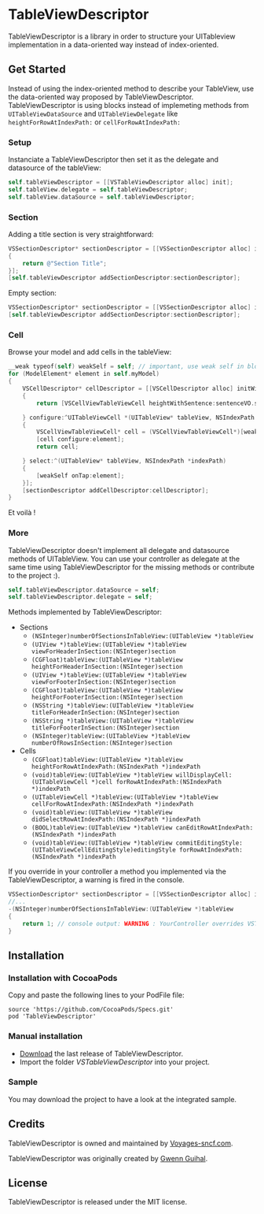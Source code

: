 # TableViewDescriptor

TableViewDescriptor is a library in order to structure your UITableview implementation in a data-oriented way instead of index-oriented.

## Get Started

Instead of using the index-oriented method to describe your TableView, use the data-oriented way proposed by TableViewDescriptor.
TableViewDescriptor is using blocks instead of implemeting methods from ```UITableViewDataSource``` and ```UITableViewDelegate``` like ```heightForRowAtIndexPath:``` or ```cellForRowAtIndexPath:``` 

### Setup

Instanciate a TableViewDescriptor then set it as the delegate and datasource of the tableView:
```objective-c
self.tableViewDescriptor = [[VSTableViewDescriptor alloc] init];
self.tableView.delegate = self.tableViewDescriptor;
self.tableView.dataSource = self.tableViewDescriptor;
```

### Section

Adding a title section is very straightforward:
```objective-c
VSSectionDescriptor* sectionDescriptor = [[VSSectionDescriptor alloc] initHeaderSectionWithTitle:^NSString *(UITableView* tableView, int section)
{
	return @"Section Title";
}];
[self.tableViewDescriptor addSectionDescriptor:sectionDescriptor];
```

Empty section:
```objective-c
VSSectionDescriptor* sectionDescriptor = [[VSSectionDescriptor alloc] initEmpty];
[self.tableViewDescriptor addSectionDescriptor:sectionDescriptor];
```


### Cell

Browse your model and add cells in the tableView:
```objective-c
__weak typeof(self) weakSelf = self; // important, use weak self in block
for (ModelElement* element in self.myModel)
{
    VSCellDescriptor* cellDescriptor = [[VSCellDescriptor alloc] initWithHeight:^CGFloat(UITableView* tableView, NSIndexPath *indexPath)
    {
        return [VSCellViewTableViewCell heightWithSentence:sentenceVO.sentence];

    } configure:^UITableViewCell *(UITableView* tableView, NSIndexPath *indexPath)
    {
        VSCellViewTableViewCell* cell = (VSCellViewTableViewCell*)[weakSelf.tableView dequeueReusableCellWithIdentifier:kCellIdentifier forIndexPath:indexPath];
        [cell configure:element];
        return cell;

    } select:^(UITableView* tableView, NSIndexPath *indexPath)
    {
        [weakSelf onTap:element];
    }];
    [sectionDescriptor addCellDescriptor:cellDescriptor];
}
```

Et voilà !

### More

TableViewDescriptor doesn't implement all delegate and datasource methods of UITableView. You can use your controller as delegate at the same time using TableViewDescriptor for the missing methods or contribute to the project :).
```objective-c
self.tableViewDescriptor.dataSource = self;
self.tableViewDescriptor.delegate = self;
```

Methods implemented by TableViewDescriptor:
- Sections
    - ```(NSInteger)numberOfSectionsInTableView:(UITableView *)tableView```
    - ```(UIView *)tableView:(UITableView *)tableView viewForHeaderInSection:(NSInteger)section```
    - ```(CGFloat)tableView:(UITableView *)tableView heightForHeaderInSection:(NSInteger)section```
    - ```(UIView *)tableView:(UITableView *)tableView viewForFooterInSection:(NSInteger)section```
    - ```(CGFloat)tableView:(UITableView *)tableView heightForFooterInSection:(NSInteger)section```
    - ```(NSString *)tableView:(UITableView *)tableView titleForHeaderInSection:(NSInteger)section```
    - ```(NSString *)tableView:(UITableView *)tableView titleForFooterInSection:(NSInteger)section```
    - ```(NSInteger)tableView:(UITableView *)tableView numberOfRowsInSection:(NSInteger)section```
- Cells
    - ```(CGFloat)tableView:(UITableView *)tableView heightForRowAtIndexPath:(NSIndexPath *)indexPath```
    - ```(void)tableView:(UITableView *)tableView willDisplayCell:(UITableViewCell *)cell forRowAtIndexPath:(NSIndexPath *)indexPath```
    - ```(UITableViewCell *)tableView:(UITableView *)tableView cellForRowAtIndexPath:(NSIndexPath *)indexPath```
    - ```(void)tableView:(UITableView *)tableView didSelectRowAtIndexPath:(NSIndexPath *)indexPath```
    - ```(BOOL)tableView:(UITableView *)tableView canEditRowAtIndexPath:(NSIndexPath *)indexPath```
    - ```(void)tableView:(UITableView *)tableView commitEditingStyle:(UITableViewCellEditingStyle)editingStyle forRowAtIndexPath:(NSIndexPath *)indexPath```

If you override in your controller a method you implemented via the TableViewDescriptor, a warning is fired in the console.
```objective-c
VSSectionDescriptor* sectionDescriptor = [[VSSectionDescriptor alloc] initEmpty];
//...
-(NSInteger)numberOfSectionsInTableView:(UITableView *)tableView
{
    return 1; // console output: WARNING : YourController overrides VSTableViewDescriptor::numberOfSectionsInTableView:
}
```


## Installation

### Installation with CocoaPods

Copy and paste the following lines to your PodFile file:  
    
    source 'https://github.com/CocoaPods/Specs.git'
    pod 'TableViewDescriptor'

### Manual installation

- [Download](https://github.com/voyages-sncf-technologies/VSTableViewDescriptor/releases) the last release of TableViewDescriptor.
- Import the folder *VSTableViewDescriptor* into your project.

### Sample

You may download the project to have a look at the integrated sample.


## Credits

TableViewDescriptor is owned and maintained by [Voyages-sncf.com](http://www.voyages-sncf.com/).

TableViewDescriptor was originally created by [Gwenn Guihal](https://github.com/myrddinus).


## License

TableViewDescriptor is released under the MIT license.